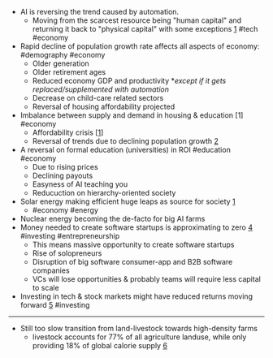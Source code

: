 - AI is reversing the trend caused by automation. 
	- Moving from the scarcest resource being  "human capital" and returning it back to "physical capital" with some exceptions [1](https://bayesianinvestor.com/blog/index.php/2024/09/30/peak-human-capital/)  #tech #economy
- Rapid decline of population growth rate affects all aspects of economy: #demography #economy 
	- Older generation
	- Older retirement ages
	- Reduced economy GDP and productivity **except if it gets replaced/supplemented with  automation*
	- Decrease on child-care related sectors
	- Reversal of housing affordability projected 
- Imbalance between supply and demand in housing & education [1] #economy 
	- Affordability crisis [[1](https://x.com/KobeissiLetter/status/1789012294850248917)]
	- Reversal of trends due to declining population growth [2](https://unchartedterritories.tomaspueyo.com/p/why-i-dont-invest-in-real-estate)
- A reversal on formal education (universities) in ROI #education #economy 
	- Due to rising prices
	- Declining payouts
	- Easyness of AI teaching you
	- Reducuction on hierarchy-oriented society
- Solar energy making efficient huge leaps as source for society [1](https://unchartedterritories.tomaspueyo.com/p/can-solar-costs-keep-shrinking?utm_source=profile&utm_medium=reader2)
	- #economy #energy 
- Nuclear energy becoming the de-facto for big AI farms
- Money needed to create software startups is approximating to zero [4](https://unchartedterritories.tomaspueyo.com/p/how-ai-disrupts-tech-investing?utm_source=profile&utm_medium=reader2) #investing #entrepreneurship
	- This means massive opportunity to create software startups
	- Rise of solopreneurs
	- Disruption of big software consumer-app and B2B software companies
	- VCs will lose opportunities & probably teams will require less capital to scale
- Investing in tech & stock markets might have reduced returns moving forward [5](https://unchartedterritories.tomaspueyo.com/p/how-to-navigate-a-tech-world-dominated?utm_source=profile&utm_medium=reader2) #investing 

---------
- Still too slow transition from land-livestock towards high-density farms
	- livestock accounts for 77% of all agriculture landuse, while only providing 18% of global calorie supply [6](https://www.linkedin.com/feed/update/urn:li:activity:7113170671458783232?updateEntityUrn=urn%3Ali%3Afs_updateV2%3A%28urn%3Ali%3Aactivity%3A7113170671458783232%2CFEED_DETAIL%2CEMPTY%2CDEFAULT%2Cfalse%29)